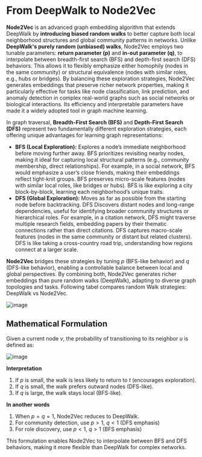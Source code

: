 # From DeepWalk to Node2Vec  

**Node2Vec** is an advanced graph embedding algorithm that extends DeepWalk by **introducing biased random walks** to better capture both local neighborhood structures and global community patterns in networks. Unlike **DeepWalk's purely random (unbiased) walks**, Node2Vec employs two tunable parameters: **return parameter (p)** and **in-out parameter (q)**, to interpolate between breadth-first search (BFS) and depth-first search (DFS) behaviors. This allows it to flexibly emphasize either homophily (nodes in the same community) or structural equivalence (nodes with similar roles, e.g., hubs or bridges). By balancing these exploration strategies, Node2Vec generates embeddings that preserve richer network properties, making it particularly effective for tasks like node classification, link prediction, and anomaly detection in complex real-world graphs such as social networks or biological interactions. Its efficiency and interpretable parameters have made it a widely adopted tool in graph machine learning.  

In graph traversal, **Breadth-First Search (BFS)** and **Depth-First Search (DFS)** represent two fundamentally different exploration strategies, each offering unique advantages for learning graph representations:  
 - **BFS (Local Exploration):** Explores a node’s immediate neighborhood before moving further away. BFS prioritizes revisiting nearby nodes, making it ideal for capturing local structural patterns (e.g., community membership, direct relationships). For example, in a social network, BFS would emphasize a user’s close friends, making their embeddings reflect tight-knit groups. BFS preserves micro-scale features (nodes with similar local roles, like bridges or hubs). BFS is like exploring a city block-by-block, learning each neighborhood’s unique traits.
 - **DFS (Global Exploration):** Moves as far as possible from the starting node before backtracking. DFS Discovers distant nodes and long-range dependencies, useful for identifying broader community structures or hierarchical roles. For example, in a citation network, DFS might traverse multiple research fields, embedding papers by their thematic connections rather than direct citations. DFS captures macro-scale features (nodes in the same community or distant but related clusters). DFS is like taking a cross-country road trip, understanding how regions connect at a larger scale.

**Node2Vec** bridges these strategies by tuning $p$ (BFS-like behavior) and $q$ (DFS-like behavior), enabling a controllable balance between local and global perspectives. By combining both, Node2Vec generates richer embeddings than pure random walks (DeepWalk), adapting to diverse graph topologies and tasks. Following tabel compares random Walk strategies: DeepWalk vs Node2Vec.  

![image](https://github.com/user-attachments/assets/bf397f31-3049-42c9-8d98-5d20ae126b42)   

## Mathematical Formulation  

Given a current node $v$, the probability of transitioning to its neighbor $u$ is defined as:  

![image](https://github.com/user-attachments/assets/9089432f-59f3-4acd-a081-98cdf7ec6767)  

**Interpretation**  

 1.  If $p$ is small, the walk is less likely to return to $t$ (encourages exploration).
 2.  If $q$ is small, the walk prefers outward nodes (DFS-like).
 3.  If $q$ is large, the walk stays local (BFS-like).
  
**In another words**  

1. When $p=q=1$, Node2Vec reduces to DeepWalk.
2. For community detection, use $p>1$, $q<1$ (DFS emphasis)
3. For role discovery, use $p<1$, $q>1$ (BFS emphasis)

This formulation enables Node2Vec to interpolate between BFS and DFS behaviors, making it more flexible than DeepWalk for complex networks. 


